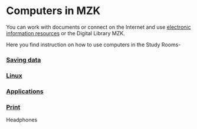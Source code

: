 # Computers in MZK

You can work with documents or connect on the Internet and use <a href="https://www.mzk.cz/katalogy-databaze/databaze" target="_blank">electronic information resources</a> or the Digital Library MZK.

Here you find instruction on how to use computers in the Study Rooms-
<br>


### [Saving data](/cs/ukladani-dat)
### [Linux](/cs/linux)
### [Applications](/cs/aplikace)
### [Print](/cs/tisk)
Headphones
